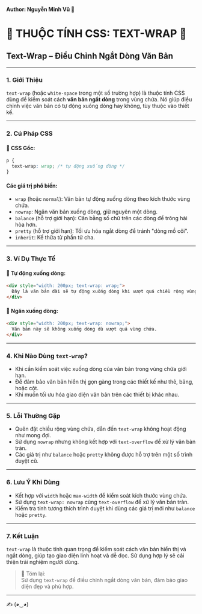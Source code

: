 **Author: Nguyễn Minh Vũ 🌟**

# 🌈 THUỘC TÍNH CSS: TEXT-WRAP 🌈

## Text-Wrap – Điều Chỉnh Ngắt Dòng Văn Bản

---

### 1. **Giới Thiệu**

`text-wrap` (hoặc `white-space` trong một số trường hợp) là thuộc tính CSS dùng để kiểm soát cách **văn bản ngắt dòng** trong vùng chứa. Nó giúp điều chỉnh việc văn bản có tự động xuống dòng hay không, tùy thuộc vào thiết kế.

---

### 2. **Cú Pháp CSS**

#### 📌 CSS Gốc:

```css
p {
  text-wrap: wrap; /* tự động xuống dòng */
}
```

#### Các giá trị phổ biến:
- `wrap` (hoặc `normal`): Văn bản tự động xuống dòng theo kích thước vùng chứa.
- `nowrap`: Ngăn văn bản xuống dòng, giữ nguyên một dòng.
- `balance` (hỗ trợ giới hạn): Cân bằng số chữ trên các dòng để trông hài hòa hơn.
- `pretty` (hỗ trợ giới hạn): Tối ưu hóa ngắt dòng để tránh "dòng mồ côi".
- `inherit`: Kế thừa từ phần tử cha.

---

### 3. **Ví Dụ Thực Tế**

#### 🔹 Tự động xuống dòng:

```html
<div style="width: 200px; text-wrap: wrap;">
  Đây là văn bản dài sẽ tự động xuống dòng khi vượt quá chiều rộng vùng chứa.
</div>
```

#### 🔹 Ngăn xuống dòng:

```html
<div style="width: 200px; text-wrap: nowrap;">
  Văn bản này sẽ không xuống dòng dù vượt quá vùng chứa.
</div>
```

---

### 4. **Khi Nào Dùng `text-wrap`?**

- Khi cần kiểm soát việc xuống dòng của văn bản trong vùng chứa giới hạn.
- Để đảm bảo văn bản hiển thị gọn gàng trong các thiết kế như thẻ, bảng, hoặc cột.
- Khi muốn tối ưu hóa giao diện văn bản trên các thiết bị khác nhau.

---

### 5. **Lỗi Thường Gặp**

- Quên đặt chiều rộng vùng chứa, dẫn đến `text-wrap` không hoạt động như mong đợi.
- Sử dụng `nowrap` nhưng không kết hợp với `text-overflow` để xử lý văn bản tràn.
- Các giá trị như `balance` hoặc `pretty` không được hỗ trợ trên một số trình duyệt cũ.

---

### 6. **Lưu Ý Khi Dùng**

- Kết hợp với `width` hoặc `max-width` để kiểm soát kích thước vùng chứa.
- Sử dụng `text-wrap: nowrap` cùng `text-overflow` để xử lý văn bản tràn.
- Kiểm tra tính tương thích trình duyệt khi dùng các giá trị mới như `balance` hoặc `pretty`.

---

### 7. **Kết Luận**

`text-wrap` là thuộc tính quan trọng để kiểm soát cách văn bản hiển thị và ngắt dòng, giúp tạo giao diện linh hoạt và dễ đọc. Sử dụng hợp lý sẽ cải thiện trải nghiệm người dùng.

> 📝 Tóm lại:  
> Sử dụng `text-wrap` để điều chỉnh ngắt dòng văn bản, đảm bảo giao diện đẹp và phù hợp.

---

✍️ (◕‿◕)